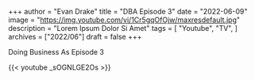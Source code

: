 +++
author = "Evan Drake"
title = "DBA Episode 3"
date = "2022-06-09"
image = "https://img.youtube.com/vi/1Cr5gqOfOjw/maxresdefault.jpg"
description = "Lorem Ipsum Dolor Si Amet"
tags = [
    "Youtube",
    "TV",
]
archives = ["2022/06"]
draft = false
+++

Doing Business As Episode 3

{{< youtube _sOGNLGE2Os >}}

